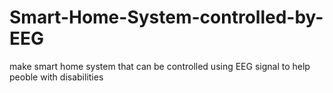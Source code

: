# Smart-Home-System-controlled-by-EEG
 make smart home system that can be controlled using EEG signal to help peoble with disabilities 
